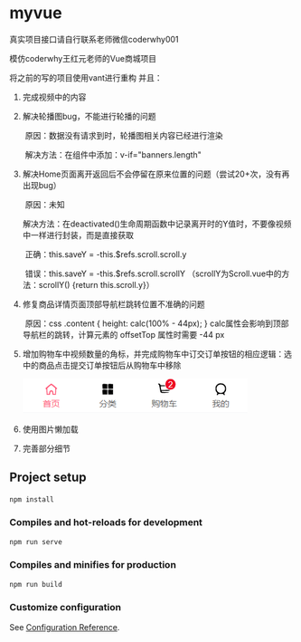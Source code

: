 # myvue

真实项目接口请自行联系老师微信coderwhy001

模仿coderwhy王红元老师的Vue商城项目

将之前的写的项目使用vant进行重构
并且：

1. 完成视频中的内容

   

2. 解决轮播图bug，不能进行轮播的问题

   ​	原因：数据没有请求到时，轮播图相关内容已经进行渲染

   ​	解决方法：在<Swiper>组件中添加：v-if="banners.length"

   

3. 解决Home页面离开返回后不会停留在原来位置的问题（尝试20+次，没有再出现bug）

   ​	原因：未知

   ​	解决方法：在deactivated()生命周期函数中记录离开时的Y值时，不要像视频中一样进行封装，而是直接获取
   
   ​		正确：this.saveY = -this.$refs.scroll.scroll.y
   
   ​		错误：this.saveY = -this.$refs.scroll.scrollY （scrollY为Scroll.vue中的方法：scrollY() {return this.scroll.y}）

   

4. 修复商品详情页面顶部导航栏跳转位置不准确的问题

   ​	原因：css .content { height: calc(100% - 44px); } calc属性会影响到顶部导航栏的跳转，计算元素的 offsetTop 属性时需要 -44 px

   

5. 增加购物车中视频数量的角标，并完成购物车中订交订单按钮的相应逻辑：选中的商品点击提交订单按钮后从购物车中移除

   ![1597214554814](README.assets/1597214554814.png)

   

6. 使用图片懒加载


7. 完善部分细节



## Project setup
```
npm install
```

### Compiles and hot-reloads for development
```
npm run serve
```

### Compiles and minifies for production
```
npm run build
```

### Customize configuration
See [Configuration Reference](https://cli.vuejs.org/config/).
